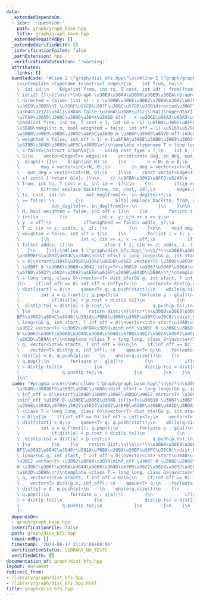 ```yaml
---
data:
  _extendedDependsOn:
  - icon: ':question:'
    path: graph/graph_base.hpp
    title: graph/graph_base.hpp
  _extendedRequiredBy: []
  _extendedVerifiedWith: []
  _isVerificationFailed: false
  _pathExtension: hpp
  _verificationStatusIcon: ':warning:'
  attributes:
    links: []
  bundledCode: "#line 2 \"graph/dist_bfs.hpp\"\n\n#line 2 \"graph/graph_base.hpp\"\
    \n\ntemplate <typename T>\nstruct Edge\n{\n    int from, to;\n    T cost;\n  \
    \  int id;\n    Edge(int from, int to, T cost, int id) : from(from), to(to), cost(cost),\
    \ id(id) {}\n};\n\n/*\nGraph \u30E9\u30A4\u30D6\u30E9\u30EA\nGraph<T = long long,\
    \ directed = false> (int n) : n \u500B\u306E\u9802\u70B9\u3092\u6301\u3064\u30B0\
    \u30E9\u30D5\nT \u306F\u91CD\u307F\u306E\u578B\u3001directed\u306F\u6709\u5411\
    \u304C\u7121\u5411\u304B false \u306A\u3089\u7121\u5411\noperator[] \u304C\u5B9A\
    \u7FA9\u3055\u308C\u3066\u3044\u308B G[x] : x \u306E\u96A3\u63A5\u30EA\u30B9\u30C8\
    \nadd(int from, int to, T cost = 1, int id = -1) \u8FBA\u3092\u8FFD\u52A0\u3059\
    \u308B\nmkg(int m, bool weighted = false, int off = 1) \u5165\u529B\u304B\u3089\
    \u30B0\u30E9\u30D5\u3092\u4F5C\u308B m \u306F\u5909\u6570 off-index\nmkg_ancestor(bool\
    \ weighted = false, int off = 1) n-1\u8FBA\u306E\u30B0\u30E9\u30D5\u3092\u5165\
    \u529B\u304B\u3089\u4F5C\u308B\n*/\ntemplate <typename T = long long, bool directed\
    \ = false>\nstruct Graph\n{\n    using cost_type = T;\n    int n, m;\n    vector<vector<Edge<T>>>\
    \ G;\n    vector<Edge<T>> edges;\n    vector<int> deg, in_deg, out_deg;\n\n  \
    \  Graph() {}\n    Graph(int N) \n    {\n        n = N; m = 0;\n        G = vector<vector<Edge<T>>>(N);\n\
    \        deg = vector<int>(N, 0);\n        in_deg = vector<int>(N, 0);\n     \
    \   out_deg = vector<int>(N, 0);\n    }\n\n    const vector<Edge<T>>& operator[](int\
    \ x) const { return G[x]; }\n\n    // \u8FBA\u3092\u8FFD\u52A0\n    void add(int\
    \ from, int to, T cost = 1, int id = -1)\\\n    {\n        if(id == -1) id = m++;\n\
    \        G[from].emplace_back(from, to, cost, id);\n        edges.emplace_back(from,\
    \ to, cost, id);\n        out_deg[from]++, in_deg[to]++;\n        if(directed\
    \ == false) \n        {\n            G[to].emplace_back(to, from, cost, id);\n\
    \            out_deg[to]++, in_deg[from]++;\n        }\n    }\n\n    void mkg(int\
    \ M, bool weighted = false, int off = 1)\n    {\n        for(int i = 0; i < M;\
    \ i++)\n        {\n            int x, y; cin >> x >> y;\n            x -= off,\
    \ y -= off;\n            if(weighted == false) add(x, y);\n            else {\
    \ T z; cin >> z; add(x, y, z); }\n        }\n    }\n\n    void mkg_ancestor(bool\
    \ weighted = false, int off = 1)\n    {\n        for(int i = 1; i < n; i++)\n\
    \        {\n            int x; cin >> x; x -= off;\n            if(weighted ==\
    \ false) add(x, i);\n            else { T z; cin >> z; add(x, i, z); }\n     \
    \   }\n    }\n};\n#line 4 \"graph/dist_bfs.hpp\"\n\n/*\n\u30B0\u30E9\u30D5\u304B\
    \u3089BFS\u3092\u884C\u3046\ndist_bfs<T = long long>(G& g, int start, T inf_off\
    \ = 0)\nstart\u304B\u3089\u306E\u8DDD\u96E2 vector<T> \u3092\u8FD4\u3059\ninf_off\
    \ \u306F 0 \u306E\u3068\u304D infty<T>\u30010 \u3067\u306F\u306A\u3044\u3068\u304D\
    \u6700\u5927\u5024\u3092\u4EFB\u610F\u306B\u8A2D\u5B9A\n*/\ntemplate <class T\
    \ = long long, class G>\nvector<T> dist_bfs(G& g, int start, T inf_off = 0)\n\
    {\n    if(inf_off == 0) inf_off = infty<T>;\n    vector<T> dist(g.n, inf_off);\
    \ dist[start] = 0;\n    queue<T> q; q.push(start);\n    while(q.size())\n    {\n\
    \        int a = q.front(); q.pop();\n        for(auto p : g[a])\n        {\n\
    \            if(dist[a] + p.cost < dist[p.to])\n            {\n              \
    \  dist[p.to] = dist[a] + p.cost;\n                q.push(p.to);\n           \
    \ }\n        }\n    }\n    return dist;\n}\n\n/*\n\u30B0\u30E9\u30D5\u304B\u3089\
    BFS\u3092\u884C\u3046(\u591A\u70B9\u30B9\u30BF\u30FC\u30C8)\ndist_bfs<T = long\
    \ long>(G& g, int start, T inf_off = 0)\nvector<int> start\u304B\u3089\u306E\u8DDD\
    \u96E2 vector<T> \u3092\u8FD4\u3059\ninf_off \u306F 0 \u306E\u3068\u304D infty<T>\u3001\
    0 \u3067\u306F\u306A\u3044\u3068\u304D\u6700\u5927\u5024\u3092\u4EFB\u610F\u306B\
    \u8A2D\u5B9A\n*/\ntemplate <class T = long long, class G>\nvector<T> dist_bfs(G&\
    \ g, vector<int>& starts, T inf_off = 0)\n{\n    if(inf_off == 0) inf_off = infty<T>;\n\
    \    vector<T> dist(g.n, inf_off); \n    queue<T> q;\n    for(auto p : starts)\
    \ dist[p] = 0, q.push(p);\n    \n    while(q.size())\n    {\n        int a = q.front();\
    \ q.pop();\n        for(auto p : g[a])\n        {\n            if(dist[a] + p.cost\
    \ < dist[p.to])\n            {\n                dist[p.to] = dist[a] + p.cost;\n\
    \                q.push(p.to);\n            }\n        }\n    }\n    return dist;\n\
    }\n"
  code: "#pragma once\n\n#include \"graph/graph_base.hpp\"\n\n/*\n\u30B0\u30E9\u30D5\
    \u304B\u3089BFS\u3092\u884C\u3046\ndist_bfs<T = long long>(G& g, int start, T\
    \ inf_off = 0)\nstart\u304B\u3089\u306E\u8DDD\u96E2 vector<T> \u3092\u8FD4\u3059\
    \ninf_off \u306F 0 \u306E\u3068\u304D infty<T>\u30010 \u3067\u306F\u306A\u3044\
    \u3068\u304D\u6700\u5927\u5024\u3092\u4EFB\u610F\u306B\u8A2D\u5B9A\n*/\ntemplate\
    \ <class T = long long, class G>\nvector<T> dist_bfs(G& g, int start, T inf_off\
    \ = 0)\n{\n    if(inf_off == 0) inf_off = infty<T>;\n    vector<T> dist(g.n, inf_off);\
    \ dist[start] = 0;\n    queue<T> q; q.push(start);\n    while(q.size())\n    {\n\
    \        int a = q.front(); q.pop();\n        for(auto p : g[a])\n        {\n\
    \            if(dist[a] + p.cost < dist[p.to])\n            {\n              \
    \  dist[p.to] = dist[a] + p.cost;\n                q.push(p.to);\n           \
    \ }\n        }\n    }\n    return dist;\n}\n\n/*\n\u30B0\u30E9\u30D5\u304B\u3089\
    BFS\u3092\u884C\u3046(\u591A\u70B9\u30B9\u30BF\u30FC\u30C8)\ndist_bfs<T = long\
    \ long>(G& g, int start, T inf_off = 0)\nvector<int> start\u304B\u3089\u306E\u8DDD\
    \u96E2 vector<T> \u3092\u8FD4\u3059\ninf_off \u306F 0 \u306E\u3068\u304D infty<T>\u3001\
    0 \u3067\u306F\u306A\u3044\u3068\u304D\u6700\u5927\u5024\u3092\u4EFB\u610F\u306B\
    \u8A2D\u5B9A\n*/\ntemplate <class T = long long, class G>\nvector<T> dist_bfs(G&\
    \ g, vector<int>& starts, T inf_off = 0)\n{\n    if(inf_off == 0) inf_off = infty<T>;\n\
    \    vector<T> dist(g.n, inf_off); \n    queue<T> q;\n    for(auto p : starts)\
    \ dist[p] = 0, q.push(p);\n    \n    while(q.size())\n    {\n        int a = q.front();\
    \ q.pop();\n        for(auto p : g[a])\n        {\n            if(dist[a] + p.cost\
    \ < dist[p.to])\n            {\n                dist[p.to] = dist[a] + p.cost;\n\
    \                q.push(p.to);\n            }\n        }\n    }\n    return dist;\n\
    }"
  dependsOn:
  - graph/graph_base.hpp
  isVerificationFile: false
  path: graph/dist_bfs.hpp
  requiredBy: []
  timestamp: '2024-06-17 21:21:08+09:00'
  verificationStatus: LIBRARY_NO_TESTS
  verifiedWith: []
documentation_of: graph/dist_bfs.hpp
layout: document
redirect_from:
- /library/graph/dist_bfs.hpp
- /library/graph/dist_bfs.hpp.html
title: graph/dist_bfs.hpp
---
```

